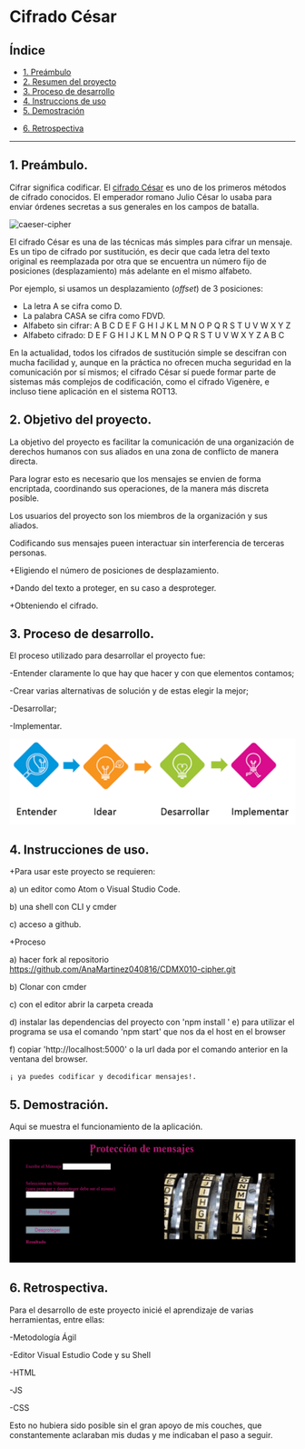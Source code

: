 # Cifrado César

## Índice

* [1. Preámbulo](#1-preámbulo)
* [2. Resumen del proyecto](#2-resumen-del-proyecto)
* [3. Proceso de desarrollo](#3-proceso-de-desarrollo)
* [4. Instruccions de uso](#4-instrucciones-de-uso)
* [5. Demostración](#5-demo)
+ [6. Retrospectiva](#6-retrospectiva)

***

## 1. Preámbulo.

Cifrar significa codificar. El [cifrado César](https://en.wikipedia.org/wiki/Caesar_cipher)
es uno de los primeros métodos de cifrado conocidos. El emperador romano Julio
César lo usaba para enviar órdenes secretas a sus generales en los campos de
batalla.

![caeser-cipher](https://upload.wikimedia.org/wikipedia/commons/thumb/2/2b/Caesar3.svg/2000px-Caesar3.svg.png)

El cifrado César es una de las técnicas más simples para cifrar un mensaje. Es
un tipo de cifrado por sustitución, es decir que cada letra del texto original
es reemplazada por otra que se encuentra un número fijo de posiciones
(desplazamiento) más adelante en el mismo alfabeto.

Por ejemplo, si usamos un desplazamiento (_offset_) de 3 posiciones:

* La letra A se cifra como D.
* La palabra CASA se cifra como FDVD.
* Alfabeto sin cifrar: A B C D E F G H I J K L M N O P Q R S T U V W X Y Z
* Alfabeto cifrado: D E F G H I J K L M N O P Q R S T U V W X Y Z A B C

En la actualidad, todos los cifrados de sustitución simple se descifran con
mucha facilidad y, aunque en la práctica no ofrecen mucha seguridad en la
comunicación por sí mismos; el cifrado César sí puede formar parte de sistemas
más complejos de codificación, como el cifrado Vigenère, e incluso tiene
aplicación en el sistema ROT13.

## 2. Objetivo del proyecto.

La objetivo del proyecto es facilitar la comunicación de una organización de 
derechos humanos con sus aliados en una zona de conflicto de manera directa.

Para lograr esto es necesario que los mensajes se envien de forma encriptada, 
coordinando sus operaciones, de la manera más discreta posible.

Los usuarios del proyecto son los miembros de la organización y sus aliados.

Codificando sus mensajes pueen interactuar sin interferencia de terceras personas.

+Eligiendo el número de posiciones de desplazamiento.

+Dando del texto a proteger, en su caso a desproteger.

+Obteniendo el cifrado.

## 3. Proceso de desarrollo.

El proceso utilizado para desarrollar el proyecto fue:

  -Entender claramente lo que hay que hacer y con que elementos contamos; 

  -Crear varias alternativas de solución y de estas elegir la mejor;

  -Desarrollar;

  -Implementar.

![proceso-creativo](/src/assets/proceso.png)

## 4. Instrucciones de uso.

+Para usar este proyecto se requieren:

 a) un editor como Atom o Visual Studio Code.

 b) una shell con CLI y cmder

 c) acceso a github.

+Proceso

 a) hacer fork al repositorio https://github.com/AnaMartinez040816/CDMX010-cipher.git

 b) Clonar con cmder

 c) con el editor abrir la carpeta creada

 d) instalar las dependencias del proyecto con 'npm install
 '
 e) para utilizar el programa se usa el comando 'npm start' que nos da el host en el browser

 f) copiar 'http://localhost:5000' o la url dada por el comando anterior en la ventana del browser.

    ¡ ya puedes codificar y decodificar mensajes!.

## 5. Demostración.

Aqui se muestra el funcionamiento de la aplicación.

![demostración](/src/assets/cipherdemo.gif)

## 6. Retrospectiva.

Para el desarrollo de este proyecto inicié el aprendizaje de varias herramientas, entre ellas:

-Metodología Ágil

-Editor Visual Estudio Code y su Shell

-HTML

-JS

-CSS

Esto no hubiera sido posible sin el gran apoyo de mis couches, que constantemente aclaraban
mis dudas y me indicaban el paso a seguir.

